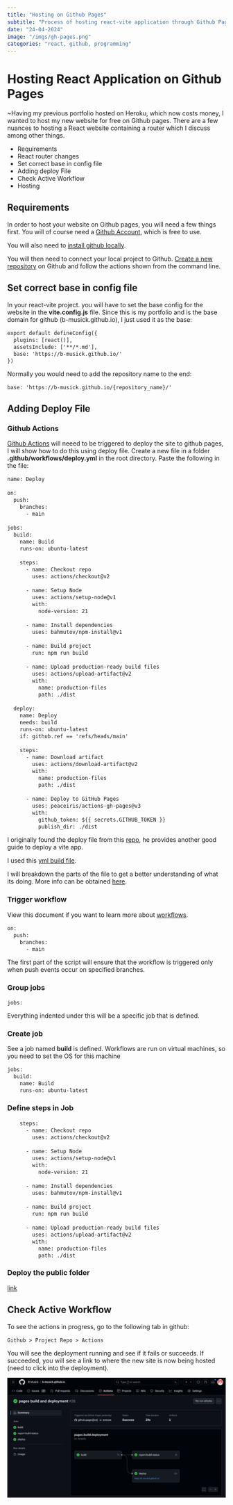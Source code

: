 ```yaml
---
title: "Hosting on Github Pages"
subtitle: "Process of hosting react-vite application through Github Pages"
date: "24-04-2024"
image: "/imgs/gh-pages.png"
categories: "react, github, programming"
---
```


# Hosting React Application on Github Pages

~Having my previous portfolio hosted on Heroku, which now costs money, I wanted to host my new website for free on Github pages. There are a few nuances to hosting a React website containing a router which I discuss among other things.

- Requirements
- React router changes
- Set correct base in config file
- Adding deploy File
- Check Active Workflow
- Hosting

## Requirements
In order to host your website on Github pages, you will need a few things first. You will of course need a [Github Account]("https://docs.github.com/en/get-started/start-your-journey/creating-an-account-on-github#signing-up-for-a-new-personal-account), which is free to use.

You will also need to [install github locally](https://git-scm.com/book/en/v2/Getting-Started-Installing-Git). 

You will then need to connect your local project to Github. [Create a new repository](https://docs.github.com/en/migrations/importing-source-code/using-the-command-line-to-import-source-code/adding-locally-hosted-code-to-github#adding-a-local-repository-to-github-using-git) on Github and follow the actions shown from the command line.

## Set correct base in config file
In your react-vite project. you will have to set the base config for the website in the **vite.config.js** file. Since this is my portfolio and is the base domain for github (b-musick.github.io), I just used it as the base:

```
export default defineConfig({
  plugins: [react()],
  assetsInclude: ['**/*.md'],
  base: 'https://b-musick.github.io/'
})
```

Normally you would need to add the repository name to the end:

```
base: 'https://b-musick.github.io/{repository_name}/'
```

## Adding Deploy File

### Github Actions
[Github Actions](https://github.com/features/actions) will neeed to be triggered to deploy the site to github pages, I will show how to do this using deploy file.
Create a new file in a folder **.github/workflows/deploy.yml** in the root directory. Paste the following in the file:

```
name: Deploy

on:
  push:
    branches:
      - main

jobs:
  build:
    name: Build
    runs-on: ubuntu-latest

    steps:
      - name: Checkout repo
        uses: actions/checkout@v2

      - name: Setup Node
        uses: actions/setup-node@v1
        with:
          node-version: 21

      - name: Install dependencies
        uses: bahmutov/npm-install@v1

      - name: Build project
        run: npm run build

      - name: Upload production-ready build files
        uses: actions/upload-artifact@v2
        with:
          name: production-files
          path: ./dist

  deploy:
    name: Deploy
    needs: build
    runs-on: ubuntu-latest
    if: github.ref == 'refs/heads/main'

    steps:
      - name: Download artifact
        uses: actions/download-artifact@v2
        with:
          name: production-files
          path: ./dist

      - name: Deploy to GitHub Pages
        uses: peaceiris/actions-gh-pages@v3
        with:
          github_token: ${{ secrets.GITHUB_TOKEN }}
          publish_dir: ./dist
```
I originally found the deploy file from this [repo](https://github.com/ErickKS/vite-deploy), he provides another good guide to deploy a vite app.

I used this [yml build file](https://github.com/bahmutov/npm-install).

I will breakdown the parts of the file to get a better understanding of what its doing. More info can be obtained [here](https://github.com/JamesIves/github-pages-deploy-action).

### Trigger workflow
View this document if you want to learn more about [workflows](https://docs.github.com/en/actions/learn-github-actions/understanding-github-actions#workflows).

```
on:
  push:
    branches:
      - main
```

The first part of the script will ensure that the workflow is triggered only when push events occur on specified branches.

### Group jobs
```
jobs:
```
Everything indented under this will be a specific job that is defined.

### Create job
See a job named **build** is defined. Workflows are run on virtual machines, so you need to set the OS for this machine
```
jobs:
  build:
    name: Build
    runs-on: ubuntu-latest
```

### Define steps in Job
```
    steps:
      - name: Checkout repo
        uses: actions/checkout@v2

      - name: Setup Node
        uses: actions/setup-node@v1
        with:
          node-version: 21

      - name: Install dependencies
        uses: bahmutov/npm-install@v1

      - name: Build project
        run: npm run build

      - name: Upload production-ready build files
        uses: actions/upload-artifact@v2
        with:
          name: production-files
          path: ./dist
```

### Deploy the public folder
[link](https://github.com/peaceiris/actions-gh-pages)

## Check Active Workflow
To see the actions in progress, go to the following tab in github:

```
Github > Project Repo > Actions
```

You will see the deployment running and see if it fails or succeeds. If succeeded, you will see a link to where the new site is now being hosted (need to click into the deployment).

<img src="/imgs/action-succeed.png" />